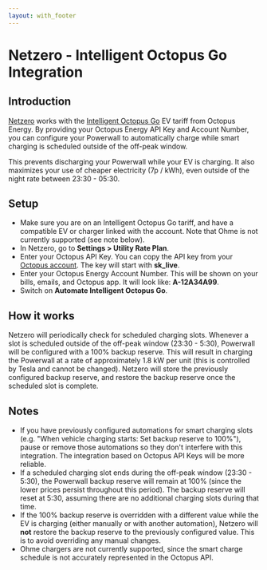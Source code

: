 ```yaml
---
layout: with_footer
---
```


# Netzero - Intelligent Octopus Go Integration

## Introduction
[Netzero](https://www.netzero.energy) works with the [Intelligent Octopus Go](https://octopus.energy/smart/intelligent-octopus-go/) EV tariff from
Octopus Energy. By providing your Octopus Energy API Key and Account Number, you can configure your Powerwall to automatically charge while smart
charging is scheduled outside of the off-peak window.

This prevents discharging your Powerwall while your EV is charging. It also maximizes your use of cheaper
electricity (7p / kWh), even outside of the night rate between 23:30 - 05:30.

## Setup

- Make sure you are on an Intelligent Octopus Go tariff, and have a compatible EV or charger linked with the account. Note that Ohme is not currently supported (see note below).
- In Netzero, go to **Settings > Utility Rate Plan**.
- Enter your Octopus API Key. You can copy the API key from your [Octopus account](https://octopus.energy/dashboard/new/accounts/personal-details/api-access). The key will start with **sk_live**.
- Enter your Octopus Energy Account Number. This will be shown on your bills, emails, and Octopus app. It will look like: **A-12A34A99**.
- Switch on **Automate Intelligent Octopus Go**.

## How it works

Netzero will periodically check for scheduled charging slots. Whenever a slot is scheduled outside
of the off-peak window (23:30 - 5:30), Powerwall will be configured with a 100% backup reserve. This
will result in charging the Powerwall at a rate of approximately 1.8 kW per unit (this is controlled
by Tesla and cannot be changed). Netzero will store the previously configured backup reserve, and
restore the backup reserve once the scheduled slot is complete.

## Notes

- If you have previously configured automations for smart charging slots
  (e.g. "When vehicle charging starts: Set backup reserve to 100%"), pause or remove those automations
  so they don't interfere with this integration. The integration based on Octopus API Keys will be
  more reliable.
- If a scheduled charging slot ends during the off-peak window (23:30 - 5:30), the Powerwall backup
  reserve will remain at 100% (since the lower prices persist throughout this period). The backup
  reserve will reset at 5:30, assuming there are no additional charging slots during that time.
- If the 100% backup reserve is overridden with a different value while the EV is charging
  (either manually or with another automation), Netzero will **not** restore the backup reserve to
  the previously configured value. This is to avoid overriding any manual changes.
- Ohme chargers are not currently supported, since the smart charge schedule is not accurately represented
  in the Octopus API.
